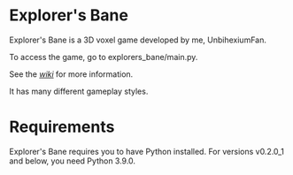 # Explorer's Bane

Explorer's Bane is a 3D voxel game developed by me, UnbihexiumFan.

To access the game, go to explorers_bane/main.py.

See the [_wiki_](https://github.com/UnbihexiumFan/explorers-bane/wiki) for more information.

It has many different gameplay styles.

# Requirements

Explorer's Bane requires you to have Python installed. For versions v0.2.0_1 and below, you need Python 3.9.0.
